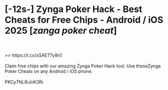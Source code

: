 # [-12s-] Zynga Poker Hack - Best Cheats for Free Chips - Android / iOS 2025 [*zanga poker cheat*]
<br>
<br> >> https://t.co/xSAET7y8r0

<br>
<br>Claim free chips with our amazing Zynga Poker Hack tool. Use theseZynga Poker Cheats on any Android / iOS phone.
<br>
<br>PKCy7NL8iJnK3Rr

